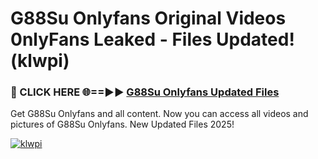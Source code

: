 # G88Su Onlyfans Original Videos 0nlyFans Leaked - Files Updated! (klwpi)

<h3>🔴 CLICK HERE 🌐==►► <a href="https://tinyurl.com/2m67pmp6" rel="nofollow">G88Su Onlyfans Updated Files</a></h3>

Get G88Su Onlyfans and all content. Now you can access all videos and pictures of G88Su Onlyfans. New Updated Files 2025!

[![klwpi](https://i.imgur.com/H4QAA4z.gif)](https://tinyurl.com/2m67pmp6)